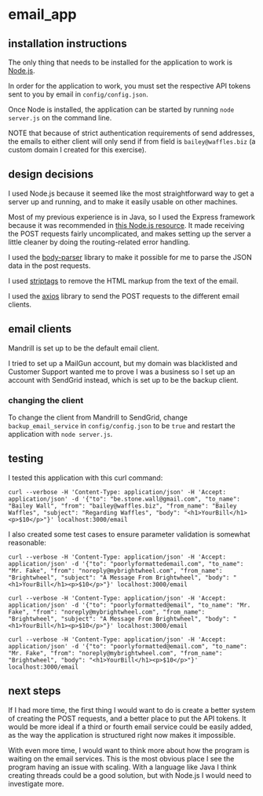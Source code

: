 # email_app

## installation instructions

The only thing that needs to be installed for the application to work is [Node.js](https://nodejs.org/en/download/).

In order for the application to work, you must set the respective API tokens sent to you by email in `config/config.json`.

Once Node is installed, the application can be started by running 
`node server.js` on the command line.

NOTE that because of strict authentication requirements of send addresses, the emails to either client will only send if from field is `bailey@waffles.biz` (a custom domain I created for this exercise).

## design decisions

I used Node.js because it seemed like the most straightforward way to get a server up and running, and to make it easily usable on other machines. 

Most of my previous experience is in Java, so I used the Express framework because it was recommended in [this Node.js resource](https://codeburst.io/the-only-nodejs-introduction-youll-ever-need-d969a47ef219). It made receiving the POST requests fairly uncomplicated, and makes setting up the server a little cleaner by doing the routing-related error handling.

I used the [body-parser](https://github.com/expressjs/body-parser) library to make it possible for me to parse the JSON data in the post requests.

I used [striptags](https://www.npmjs.com/package/striptags) to remove the HTML markup from the text of the email.

I used the [axios](https://github.com/axios/axios) library to send the POST requests to the different email clients.

## email clients

Mandrill is set up to be the default email client.

I tried to set up a MailGun account, but my domain was blacklisted and Customer Support wanted me to prove I was a business so I set up an account with SendGrid instead, which is set up to be the backup client.

### changing the client

To change the client from Mandrill to SendGrid, change `backup_email_service` in `config/config.json` to be `true` and restart the application with `node server.js`.

## testing

I tested this application with this curl command:

```curl --verbose -H 'Content-Type: application/json' -H 'Accept: application/json' -d '{"to": "be.stone.wall@gmail.com", "to_name": "Bailey Wall", "from": "bailey@waffles.biz", "from_name": "Bailey Waffles", "subject": "Regarding Waffles", "body": "<h1>YourBill</h1><p>$10</p>"}' localhost:3000/email```

I also created some test cases to ensure parameter validation is somewhat reasonable:

```curl --verbose -H 'Content-Type: application/json' -H 'Accept: application/json' -d '{"to": "poorlyformattedemail.com", "to_name": "Mr. Fake", "from": "noreply@mybrightwheel.com", "from_name": "Brightwheel", "subject": "A Message From Brightwheel", "body": "<h1>YourBill</h1><p>$10</p>"}' localhost:3000/email```

```curl --verbose -H 'Content-Type: application/json' -H 'Accept: application/json' -d '{"to": "poorlyformatted@email", "to_name": "Mr. Fake", "from": "noreply@mybrightwheel.com", "from_name": "Brightwheel", "subject": "A Message From Brightwheel", "body": "<h1>YourBill</h1><p>$10</p>"}' localhost:3000/email```

```curl --verbose -H 'Content-Type: application/json' -H 'Accept: application/json' -d '{"to": "poorlyformatted@email.com", "to_name": "Mr. Fake", "from": "noreply@mybrightwheel.com", "from_name": "Brightwheel", "body": "<h1>YourBill</h1><p>$10</p>"}' localhost:3000/email```

## next steps

If I had more time, the first thing I would want to do is create a better system of creating the POST requests, and a better place to put the API tokens. It would be more ideal if a third or fourth email service could be easily added, as the way the application is structured right now makes it impossible.

With even more time, I would want to think more about how the program is waiting on the email services. This is the most obvious place I see the program having an issue with scaling. With a language like Java I think creating threads could be a good solution, but with Node.js I would need to investigate more.